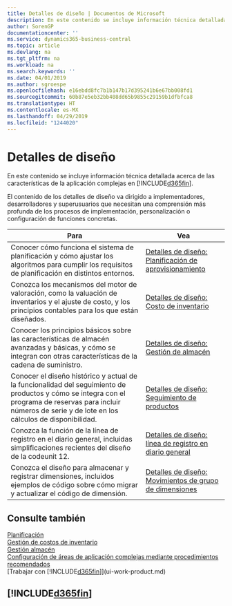 ```yaml
---
title: Detalles de diseño | Documentos de Microsoft
description: En este contenido se incluye información técnica detallada acerca de las características de la aplicación complejas en Business Central
author: SorenGP
documentationcenter: ''
ms.service: dynamics365-business-central
ms.topic: article
ms.devlang: na
ms.tgt_pltfrm: na
ms.workload: na
ms.search.keywords: ''
ms.date: 04/01/2019
ms.author: sgroespe
ms.openlocfilehash: e16ebdd8fc7b1b147b17d395241b6e67bb008fd1
ms.sourcegitcommit: 60b87e5eb32bb408dd65b9855c29159b1dfbfca8
ms.translationtype: HT
ms.contentlocale: es-MX
ms.lasthandoff: 04/29/2019
ms.locfileid: "1244020"
---
```

# <a name="design-details"></a>Detalles de diseño
En este contenido se incluye información técnica detallada acerca de las características de la aplicación complejas en [!INCLUDE[d365fin](includes/d365fin_md.md)].  

 El contenido de los detalles de diseño va dirigido a implementadores, desarrolladores y superusuarios que necesitan una comprensión más profunda de los procesos de implementación, personalización o configuración de funciones concretas.  

|**Para**|**Vea**|  
|------------|-------------|  
|Conocer cómo funciona el sistema de planificación y cómo ajustar los algoritmos para cumplir los requisitos de planificación en distintos entornos.|[Detalles de diseño: Planificación de aprovisionamiento](design-details-supply-planning.md)|  
|Conozca los mecanismos del motor de valoración, como la valuación de inventarios y el ajuste de costo, y los principios contables para los que están diseñados.|[Detalles de diseño: Costo de inventario](design-details-inventory-costing.md)|  
|Conocer los principios básicos sobre las características de almacén avanzadas y básicas, y cómo se integran con otras características de la cadena de suministro.|[Detalles de diseño: Gestión de almacén](design-details-warehouse-management.md)|  
|Conocer el diseño histórico y actual de la funcionalidad del seguimiento de productos y cómo se integra con el programa de reservas para incluir números de serie y de lote en los cálculos de disponibilidad.|[Detalles de diseño: Seguimiento de productos](design-details-item-tracking.md)|  
|Conozca la función de la línea de registro en el diario general, incluidas simplificaciones recientes del diseño de la codeunit 12.|[Detalles de diseño: línea de registro en diario general](design-details-general-journal-post-line.md)|
|Conozca el diseño para almacenar y registrar dimensiones, incluidos ejemplos de código sobre cómo migrar y actualizar el código de dimensión.|[Detalles de diseño: Movimientos de grupo de dimensiones](design-details-dimension-set-entries.md)| 

## <a name="see-also"></a>Consulte también  
 [Planificación](production-planning.md)   
 [Gestión de costos de inventario](finance-manage-inventory-costs.md)   
 [Gestión almacén](warehouse-manage-warehouse.md)   
 [Configuración de áreas de aplicación complejas mediante procedimientos recomendados](set-up-complex-application-areas-using-best-practices.md)  
 [Trabajar con [!INCLUDE[d365fin](includes/d365fin_md.md)]](ui-work-product.md)

 ## [!INCLUDE[d365fin](includes/free_trial_md.md)]  
